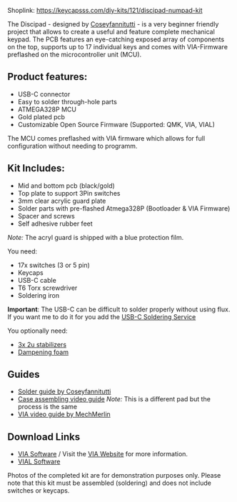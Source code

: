 Shoplink: https://keycapsss.com/diy-kits/121/discipad-numpad-kit


The Discipad - designed by [Coseyfannitutti](https://www.cftkb.com/) -  is a very beginner friendly project that allows to create a useful and feature complete mechanical keypad.
The PCB features an eye-catching exposed array of components on the top, supports up to 17 individual keys and comes with VIA-Firmware preflashed on the microcontroller unit (MCU).

## Product features:
* USB-C connector
* Easy to solder through-hole parts
* ATMEGA328P MCU
* Gold plated pcb
* Customizable Open Source Firmware (Supported: QMK, VIA, VIAL)

The MCU comes preflashed with VIA firmware which allows for full configuration without needing to programm.

## Kit Includes:
* Mid and bottom pcb (black/gold)
* Top plate to support 3Pin switches
* 3mm clear acrylic guard plate
* Solder parts with pre-flashed Atmega328P (Bootloader & VIA Firmware)
* Spacer and screws 
* Self adhesive rubber feet

*Note:* The acryl guard is shipped with a blue protection film.

You need:
* 17x switches (3 or 5 pin)
* Keycaps
* USB-C cable
* T6 Torx screwdriver
* Soldering iron

**Important**: The USB-C can be difficult to solder properly without using flux. If you want me to do it for you add the [USB-C Soldering Service](https://keycapsss.com/new/123/solder-service-for-usb-c-connector?c=18) 

You optionally need:
* [3x 2u stabilizers](https://keycapsss.com/keyboard-parts/parts/7/transparent-pcb-mount-stabilizers-2u/6.25u)
* [Dampening foam](https://keycapsss.com/keyboard-parts/dampening-foam/127/discipad-dampening-foam)

## Guides
* [Solder guide by Coseyfannitutti](https://static1.squarespace.com/static/5c533d33348cd92b886e544d/t/5d90e24fbd027f6ecf7cfb2a/1569776210721/DISCIPAD+BUILD+GUIDE.pdf)
* [Case assembling video guide](https://www.youtube.com/watch?v=HQoExdTddxo) *Note:* This is a different pad but the process is the same
* [VIA video guide by MechMerlin](https://www.youtube.com/watch?v=WZKf2TvUZ7Q)

## Download Links
* [VIA Software](https://github.com/the-via/releases/releases/tag/v1.3.1) / Visit the [VIA Website](https://caniusevia.com/) for more information.
* [VIAL Software](https://get.vial.today/download/)

Photos of the completed kit are for demonstration purposes only.
Please note that this kit must be assembled (soldering) and does not include switches or keycaps.
